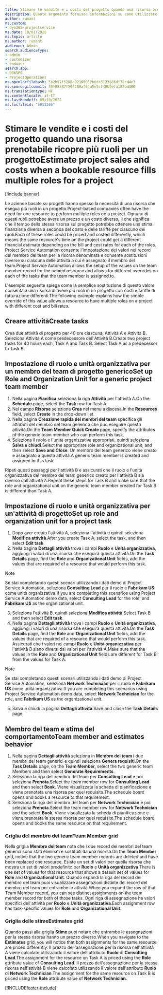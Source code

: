 ```yaml
---
title: Stimare le vendite e i costi del progetto quando una risorsa prenotabile ricopre più ruoli per un progetto
description: Questo argomento fornisce informazioni su come utilizzare le dimensioni dei prezzi per supportare la determinazione di prezzi e costi per una risorsa che ricopre più ruoli in un progetto.
author: rumant
ms.custom:
- dyn365-projectservice
ms.date: 10/01/2020
ms.topic: article
ms.author: rumant
audience: Admin
search.audienceType:
- admin
- customizer
- enduser
search.app:
- D365PS
- ProjectOperations
ms.openlocfilehash: 5b2b57f5268a92168952b6da5123886df70cd4e2
ms.sourcegitcommit: 40f68387f594180af64a5e5c748b6efa188bd300
ms.translationtype: HT
ms.contentlocale: it-IT
ms.lasthandoff: 05/10/2021
ms.locfileid: "6013266"
---
```

# <a name="estimate-project-sales-and-costs-when-a-bookable-resource-fills-multiple-roles-for-a-project"></a><span data-ttu-id="02dcc-103">Stimare le vendite e i costi del progetto quando una risorsa prenotabile ricopre più ruoli per un progetto</span><span class="sxs-lookup"><span data-stu-id="02dcc-103">Estimate project sales and costs when a bookable resource fills multiple roles for a project</span></span> 

[!include [banner](../includes/psa-now-project-operations.md)]

<span data-ttu-id="02dcc-104">Le aziende basate su progetti hanno spesso la necessità di una risorsa che esegua più ruoli in un progetto.</span><span class="sxs-lookup"><span data-stu-id="02dcc-104">Project-based companies often have the need for one resource to perform multiple roles on a project.</span></span> <span data-ttu-id="02dcc-105">Ognuno di questi ruoli potrebbe avere un prezzo e un costo diverso, il che significa che il tempo della stessa risorsa sul progetto potrebbe ottenere una stima finanziaria diversa a seconda del costo e delle tariffe per ciascuno dei ruoli.</span><span class="sxs-lookup"><span data-stu-id="02dcc-105">Each of these roles could be priced and costed differently, which means the same resource's time on the project could get a different financial estimate depending on the bill and cost rates for each of the roles.</span></span> <span data-ttu-id="02dcc-106">Project Service Automation consente l'impostazione dei valori nel record del membro del team per la risorsa denominata e consente sostituzioni diverse su ciascuna delle attività a cui è assegnato il membro del team.</span><span class="sxs-lookup"><span data-stu-id="02dcc-106">Project Service Automation allows the setup of the values on the team member record for the named resource and allows for different overrides on each of the tasks that the team member is assigned to.</span></span>

<span data-ttu-id="02dcc-107">L'esempio seguente spiega come la semplice sostituzione di questo valore consenta a una risorsa di avere più ruoli in un progetto con costi e tariffe di fatturazione differenti.</span><span class="sxs-lookup"><span data-stu-id="02dcc-107">The following example  explains how the simple override of this value allows a resource to have multiple roles on a project with different cost and bill rates.</span></span>

## <a name="create-tasks"></a><span data-ttu-id="02dcc-108">Creare attività</span><span class="sxs-lookup"><span data-stu-id="02dcc-108">Create tasks</span></span>
<span data-ttu-id="02dcc-109">Crea due attività di progetto per 40 ore ciascuna, Attività A e Attività B. Seleziona Attività A come predecessore dell'Attività B.</span><span class="sxs-lookup"><span data-stu-id="02dcc-109">Create two project tasks for 40 hours each, Task A and Task B. Select Task A as a predecessor to Task B.</span></span>

## <a name="set-up-role-and-organization-unit-for-a-generic-project-team-member"></a><span data-ttu-id="02dcc-110">Impostazione di ruolo e unità organizzativa per un membro del team di progetto generico</span><span class="sxs-lookup"><span data-stu-id="02dcc-110">Set up Role and Organization Unit for a generic project team member</span></span>

1. <span data-ttu-id="02dcc-111">Nella pagina **Pianifica** seleziona la riga **Attività** per l'attività A.</span><span class="sxs-lookup"><span data-stu-id="02dcc-111">On the **Schedule** page, select the **Task** row for Task A.</span></span> 
2. <span data-ttu-id="02dcc-112">Nel campo **Risorse** seleziona **Crea** nel menu a discesa.</span><span class="sxs-lookup"><span data-stu-id="02dcc-112">In the **Resources** field, select **Create** in the drop-down list.</span></span>
3. <span data-ttu-id="02dcc-113">Nella pagina **Creazione rapida dei membri del team** specifica gli attributi del membro del team generico che può eseguire questa attività.</span><span class="sxs-lookup"><span data-stu-id="02dcc-113">On the **Team Member Quick Create** page, specify the attributes of the generic team member who can perform this task.</span></span>
4. <span data-ttu-id="02dcc-114">Seleziona il ruolo e l'unità organizzativa appropriati, quindi seleziona **Salva e chiudi**.</span><span class="sxs-lookup"><span data-stu-id="02dcc-114">Select the appropriate role and organizational unit, and then select **Save and Close**.</span></span> <span data-ttu-id="02dcc-115">Un membro del team generico viene creato e assegnato a questa attività.</span><span class="sxs-lookup"><span data-stu-id="02dcc-115">A generic team member is created and assigned to this task.</span></span> 

<span data-ttu-id="02dcc-116">Ripeti questi passaggi per l'attività B e assicurati che il ruolo e l'unità organizzativa del membro del team generico creato per l'attività B sia diverso dall'attività A.</span><span class="sxs-lookup"><span data-stu-id="02dcc-116">Repeat these steps for Task B and make sure that the role and organizational unit on the generic team member created for Task B is different than Task A.</span></span> 

## <a name="set-up-role-and-organization-unit-for-a-project-task"></a><span data-ttu-id="02dcc-117">Impostazione di ruolo e unità organizzativa per un'attività di progetto</span><span class="sxs-lookup"><span data-stu-id="02dcc-117">Set up role and organization unit for a project task</span></span>

1. <span data-ttu-id="02dcc-118">Dopo aver creato l'attività A, seleziona l'attività e quindi seleziona **Modifica attività**.</span><span class="sxs-lookup"><span data-stu-id="02dcc-118">After you create Task A, select the task, and then select **Edit task**.</span></span>
2. <span data-ttu-id="02dcc-119">Nella pagina **Dettagli attività** trova i campi **Ruolo** e **Unità organizzativa**, aggiungi i valori di una risorsa che eseguirà questa attività.</span><span class="sxs-lookup"><span data-stu-id="02dcc-119">On the **Task Details** page, find the **Role** and **Organizational Unit** fields, add the values that are required of a resource that would perform this task.</span></span> 

  > [!NOTE]
  > <span data-ttu-id="02dcc-120">Se stai completando questi scenari utilizzando i dati demo di Project Service Automation, seleziona **Consulting Lead** per il ruolo e **Fabrikam US** come unità organizzativa.</span><span class="sxs-lookup"><span data-stu-id="02dcc-120">If you are completing this scenarios using Project Service Automation demo data, select **Consulting Lead** for the role, and **Fabrikam US** as the organizational unit.</span></span>

3. <span data-ttu-id="02dcc-121">Seleziona l'attività B, quindi seleziona **Modifica attività**.</span><span class="sxs-lookup"><span data-stu-id="02dcc-121">Select Task B and then select **Edit task**.</span></span>
4. <span data-ttu-id="02dcc-122">Nella pagina **Dettagli attività** trova i campi **Ruolo** e **Unità organizzativa**, aggiungi i valori di una risorsa che eseguirà questa attività.</span><span class="sxs-lookup"><span data-stu-id="02dcc-122">On the **Task Details** page, find the **Role** and **Organizational Unit** fields, add the values that are required of a resource that would perform this task.</span></span> <span data-ttu-id="02dcc-123">Assicurati che i valori nei campi **Ruolo** e **Unità organizzativa** per l'attività B siano diversi dai valori per l'attività A.</span><span class="sxs-lookup"><span data-stu-id="02dcc-123">Make sure that the values in the **Role** and **Organizational Unit** fields are different for Task B from the values for Task A.</span></span> 

  > [!NOTE]
  > <span data-ttu-id="02dcc-124">Se stai completando questi scenari utilizzando i dati demo di Project Service Automation, seleziona **Network Technician** per il ruolo e **Fabrikam US** come unità organizzativa.</span><span class="sxs-lookup"><span data-stu-id="02dcc-124">If you are completing this scenarios using Project Service Automation demo data, select **Network Technician** for the role, and **Fabrikam US** as the organizational unit.</span></span>

5. <span data-ttu-id="02dcc-125">Salva e chiudi la pagina **Dettagli attività**.</span><span class="sxs-lookup"><span data-stu-id="02dcc-125">Save and close the **Task Details** page.</span></span> 

## <a name="team-member-and-estimates-behavior"></a><span data-ttu-id="02dcc-126">Membro del team e stima del comportamento</span><span class="sxs-lookup"><span data-stu-id="02dcc-126">Team member and estimates behavior</span></span> 

1. <span data-ttu-id="02dcc-127">Nella pagina **Dettagli attività** seleziona in **Membro del team** i due membri del team generici e quindi seleziona **Genera requisiti**.</span><span class="sxs-lookup"><span data-stu-id="02dcc-127">On the **Task Details** page, on the **Team Member**, select the two generic team Members and then select **Generate Requirements**.</span></span> 
2. <span data-ttu-id="02dcc-128">Seleziona la riga del membro del team per **Consulting Lead** e poi seleziona **Prenota**.</span><span class="sxs-lookup"><span data-stu-id="02dcc-128">Select the team member row for **Consulting Lead** and then select **Book**.</span></span> <span data-ttu-id="02dcc-129">Viene visualizzata la scheda di pianificazione e viene prenotata una risorsa per quel requisito.</span><span class="sxs-lookup"><span data-stu-id="02dcc-129">The schedule board opens and books a resource to that requirement.</span></span>
3. <span data-ttu-id="02dcc-130">Seleziona la riga del membro del team per **Network Technician** e poi seleziona **Prenota**.</span><span class="sxs-lookup"><span data-stu-id="02dcc-130">Select the team member row for **Network Technician** and the select **Book**.</span></span> <span data-ttu-id="02dcc-131">Viene visualizzata la scheda di pianificazione e viene prenotata la stessa risorsa per quel requisito.</span><span class="sxs-lookup"><span data-stu-id="02dcc-131">The schedule board opens and books the same resource on that requirement.</span></span>

### <a name="team-member-grid"></a><span data-ttu-id="02dcc-132">Griglia del membro del team</span><span class="sxs-lookup"><span data-stu-id="02dcc-132">Team Member grid</span></span> 
<span data-ttu-id="02dcc-133">Nella griglia **Membro del team** nota che i due record dei membri del team generici sono stati eliminati e sostituiti da una risorsa.</span><span class="sxs-lookup"><span data-stu-id="02dcc-133">On the **Team Member** grid, notice that the two generic team member records are deleted and have been replaced one resource.</span></span> <span data-ttu-id="02dcc-134">Esiste un set di valori per quella risorsa che mostra un set di valori predefinito per **Ruolo** e **Unità organizzativa**.</span><span class="sxs-lookup"><span data-stu-id="02dcc-134">There is one set of values for that resource that shows a default set of values for **Role** and **Organizational Unit**.</span></span>
<span data-ttu-id="02dcc-135">Quando espandi la riga del record del membro del team puoi visualizzare assegnazioni distinte del record del membro del team per entrambe le attività.</span><span class="sxs-lookup"><span data-stu-id="02dcc-135">When you expand the row of that Team Member record, you can see distinct assignments on the team member record for both of those tasks.</span></span> <span data-ttu-id="02dcc-136">Ogni riga di assegnazione ha valori specifici dell'attività per **Ruolo** e **Unità organizzativa**.</span><span class="sxs-lookup"><span data-stu-id="02dcc-136">Each assignment row has task-specific values for **Role** and **Organizational Unit**.</span></span> 

### <a name="estimates-grid"></a><span data-ttu-id="02dcc-137">Griglia delle stime</span><span class="sxs-lookup"><span data-stu-id="02dcc-137">Estimates grid</span></span> 
<span data-ttu-id="02dcc-138">Quando passi alla griglia **Stime** puoi notare che entrambe le assegnazioni per la stessa risorsa hanno un prezzo diverso.</span><span class="sxs-lookup"><span data-stu-id="02dcc-138">When you navigate to the **Estimates** grid, you will notice that both assignments for the same resource are priced differently.</span></span>
<span data-ttu-id="02dcc-139">Il prezzo dell'assegnazione per la risorsa nell'attività A viene calcolato utilizzando il valore dell'attributo **Ruolo** di **Consulting Lead**.</span><span class="sxs-lookup"><span data-stu-id="02dcc-139">The assignment for the resource on Task A is priced using the **Role** attribute value of **Consulting Lead**.</span></span> <span data-ttu-id="02dcc-140">Il prezzo dell'assegnazione per la stessa risorsa nell'attività B viene calcolato utilizzando il valore dell'attributo **Ruolo** di **Network Technician**.</span><span class="sxs-lookup"><span data-stu-id="02dcc-140">The assignment for the same resource on Task B is priced using the **Role** attribute value of **Network Technician**.</span></span>



[!INCLUDE[footer-include](../includes/footer-banner.md)]